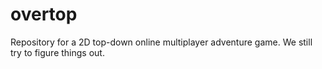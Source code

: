 overtop
=======

Repository for a 2D top-down online multiplayer adventure game. We still try to figure things out.
